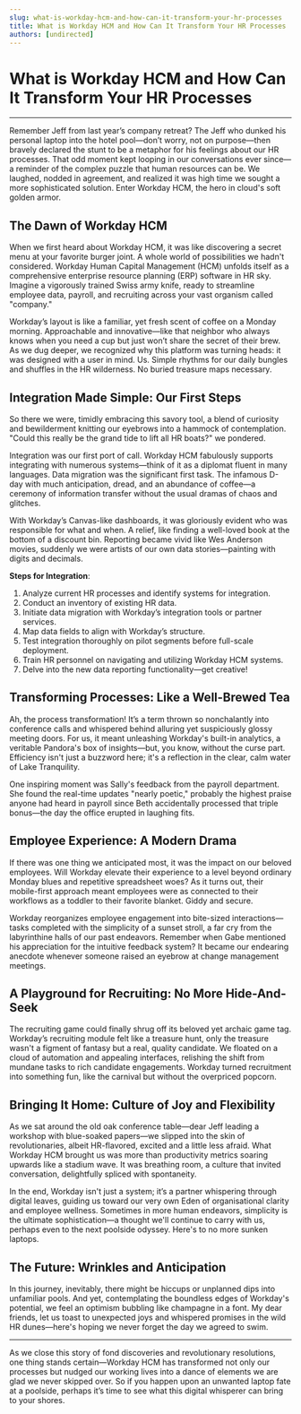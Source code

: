 ```yaml
---
slug: what-is-workday-hcm-and-how-can-it-transform-your-hr-processes
title: What is Workday HCM and How Can It Transform Your HR Processes
authors: [undirected]
---
```



# What is Workday HCM and How Can It Transform Your HR Processes

---

Remember Jeff from last year’s company retreat? The Jeff who dunked his personal laptop into the hotel pool—don’t worry, not on purpose—then bravely declared the stunt to be a metaphor for his feelings about our HR processes. That odd moment kept looping in our conversations ever since—a reminder of the complex puzzle that human resources can be. We laughed, nodded in agreement, and realized it was high time we sought a more sophisticated solution. Enter Workday HCM, the hero in cloud's soft golden armor.

## The Dawn of Workday HCM

When we first heard about Workday HCM, it was like discovering a secret menu at your favorite burger joint. A whole world of possibilities we hadn't considered. Workday Human Capital Management (HCM) unfolds itself as a comprehensive enterprise resource planning (ERP) software in HR sky. Imagine a vigorously trained Swiss army knife, ready to streamline employee data, payroll, and recruiting across your vast organism called "company."

Workday’s layout is like a familiar, yet fresh scent of coffee on a Monday morning. Approachable and innovative—like that neighbor who always knows when you need a cup but just won’t share the secret of their brew. As we dug deeper, we recognized why this platform was turning heads: it was designed with a user in mind. Us. Simple rhythms for our daily bungles and shuffles in the HR wilderness. No buried treasure maps necessary.

## Integration Made Simple: Our First Steps

So there we were, timidly embracing this savory tool, a blend of curiosity and bewilderment knitting our eyebrows into a hammock of contemplation. "Could this really be the grand tide to lift all HR boats?" we pondered. 

Integration was our first port of call. Workday HCM fabulously supports integrating with numerous systems—think of it as a diplomat fluent in many languages. Data migration was the significant first task. The infamous D-day with much anticipation, dread, and an abundance of coffee—a ceremony of information transfer without the usual dramas of chaos and glitches.

With Workday’s Canvas-like dashboards, it was gloriously evident who was responsible for what and when. A relief, like finding a well-loved book at the bottom of a discount bin. Reporting became vivid like Wes Anderson movies, suddenly we were artists of our own data stories—painting with digits and decimals.

**Steps for Integration**: 
1. Analyze current HR processes and identify systems for integration.
2. Conduct an inventory of existing HR data.
3. Initiate data migration with Workday’s integration tools or partner services.
4. Map data fields to align with Workday’s structure.
5. Test integration thoroughly on pilot segments before full-scale deployment.
6. Train HR personnel on navigating and utilizing Workday HCM systems.
7. Delve into the new data reporting functionality—get creative!

## Transforming Processes: Like a Well-Brewed Tea

Ah, the process transformation! It’s a term thrown so nonchalantly into conference calls and whispered behind alluring yet suspiciously glossy meeting doors. For us, it meant unleashing Workday's built-in analytics, a veritable Pandora's box of insights—but, you know, without the curse part. Efficiency isn't just a buzzword here; it's a reflection in the clear, calm water of Lake Tranquility.

One inspiring moment was Sally's feedback from the payroll department. She found the real-time updates "nearly poetic," probably the highest praise anyone had heard in payroll since Beth accidentally processed that triple bonus—the day the office erupted in laughing fits.

## Employee Experience: A Modern Drama

If there was one thing we anticipated most, it was the impact on our beloved employees. Will Workday elevate their experience to a level beyond ordinary Monday blues and repetitive spreadsheet woes? As it turns out, their mobile-first approach meant employees were as connected to their workflows as a toddler to their favorite blanket. Giddy and secure.

Workday reorganizes employee engagement into bite-sized interactions—tasks completed with the simplicity of a sunset stroll, a far cry from the labyrinthine halls of our past endeavors. Remember when Gabe mentioned his appreciation for the intuitive feedback system? It became our endearing anecdote whenever someone raised an eyebrow at change management meetings.

## A Playground for Recruiting: No More Hide-And-Seek

The recruiting game could finally shrug off its beloved yet archaic game tag. Workday’s recruiting module felt like a treasure hunt, only the treasure wasn't a figment of fantasy but a real, quality candidate. We floated on a cloud of automation and appealing interfaces, relishing the shift from mundane tasks to rich candidate engagements. Workday turned recruitment into something fun, like the carnival but without the overpriced popcorn.

## Bringing It Home: Culture of Joy and Flexibility 

As we sat around the old oak conference table—dear Jeff leading a workshop with blue-soaked papers—we slipped into the skin of revolutionaries, albeit HR-flavored, excited and a little less afraid. What Workday HCM brought us was more than productivity metrics soaring upwards like a stadium wave. It was breathing room, a culture that invited conversation, delightfully spliced with spontaneity.

In the end, Workday isn't just a system; it’s a partner whispering through digital leaves, guiding us toward our very own Eden of organisational clarity and employee wellness. Sometimes in more human endeavors, simplicity is the ultimate sophistication—a thought we'll continue to carry with us, perhaps even to the next poolside odyssey. Here's to no more sunken laptops.

## The Future: Wrinkles and Anticipation

In this journey, inevitably, there might be hiccups or unplanned dips into unfamiliar pools. And yet, contemplating the boundless edges of Workday's potential, we feel an optimism bubbling like champagne in a font. My dear friends, let us toast to unexpected joys and whispered promises in the wild HR dunes—here's hoping we never forget the day we agreed to swim.

---

As we close this story of fond discoveries and revolutionary resolutions, one thing stands certain—Workday HCM has transformed not only our processes but nudged our working lives into a dance of elements we are glad we never skipped over. So if you happen upon an unwanted laptop fate at a poolside, perhaps it’s time to see what this digital whisperer can bring to your shores.